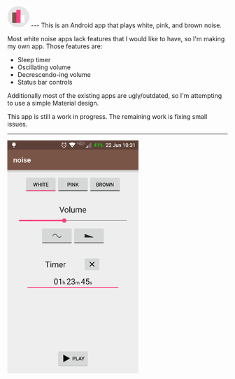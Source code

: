 <img src="/icon1024.png" width="50">
---
This is an Android app that plays white, pink, and brown noise.

Most white noise apps lack features that I would like to have, so I'm making my own app. Those features are:
* Sleep timer
* Oscillating volume
* Decrescendo-ing volume
* Status bar controls

Additionally most of the existing apps are ugly/outdated, so I'm attempting to use a simple Material design.

This app is still a work in progress. The remaining work is fixing small issues.

---
<img src="/noiseScreenshot.png" width="300">
